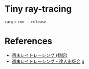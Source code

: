 # Tiny ray-tracing

```shell
cargo run --release
```

# References

- [週末レイトレーシング (翻訳)](https://inzkyk.xyz/ray_tracing_in_one_weekend/)
- [週末レイトレーシング - 達人出版会](https://tatsu-zine.com/books/ray-tracing-part1)
g